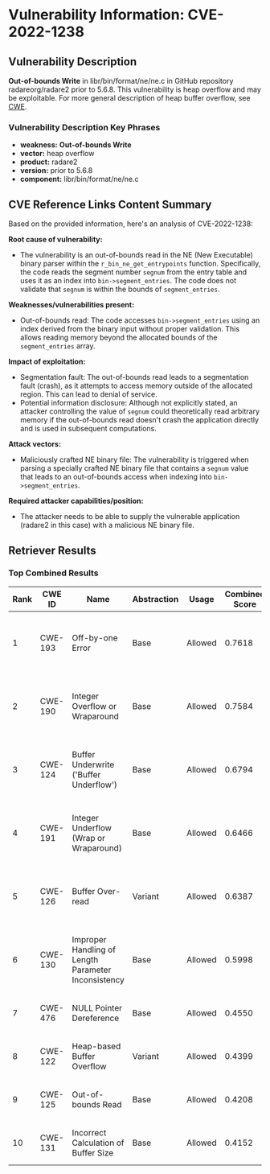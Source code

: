 # Vulnerability Information: CVE-2022-1238

## Vulnerability Description
**Out-of-bounds Write** in libr/bin/format/ne/ne.c in GitHub repository radareorg/radare2 prior to 5.6.8. This vulnerability is heap overflow and may be exploitable. For more general description of heap buffer overflow, see [CWE](https//cwe.mitre.org/data/definitions/122.html).

### Vulnerability Description Key Phrases
- **weakness:** **Out-of-bounds Write**
- **vector:** heap overflow
- **product:** radare2
- **version:** prior to 5.6.8
- **component:** libr/bin/format/ne/ne.c

## CVE Reference Links Content Summary
Based on the provided information, here's an analysis of CVE-2022-1238:

**Root cause of vulnerability:**
- The vulnerability is an out-of-bounds read in the NE (New Executable) binary parser within the `r_bin_ne_get_entrypoints` function. Specifically, the code reads the segment number `segnum` from the entry table and uses it as an index into `bin->segment_entries`. The code does not validate that `segnum` is within the bounds of `segment_entries`.

**Weaknesses/vulnerabilities present:**
- Out-of-bounds read: The code accesses `bin->segment_entries` using an index derived from the binary input without proper validation. This allows reading memory beyond the allocated bounds of the `segment_entries` array.

**Impact of exploitation:**
- Segmentation fault: The out-of-bounds read leads to a segmentation fault (crash), as it attempts to access memory outside of the allocated region. This can lead to denial of service.
- Potential information disclosure: Although not explicitly stated, an attacker controlling the value of `segnum` could theoretically read arbitrary memory if the out-of-bounds read doesn't crash the application directly and is used in subsequent computations.

**Attack vectors:**
- Maliciously crafted NE binary file: The vulnerability is triggered when parsing a specially crafted NE binary file that contains a `segnum` value that leads to an out-of-bounds access when indexing into `bin->segment_entries`.

**Required attacker capabilities/position:**
- The attacker needs to be able to supply the vulnerable application (radare2 in this case) with a malicious NE binary file.

## Retriever Results

### Top Combined Results

| Rank | CWE ID | Name | Abstraction | Usage | Combined Score | Retrievers | Individual Scores |
|------|--------|------|-------------|-------|---------------|------------|-------------------|
| 1 | CWE-193 | Off-by-one Error | Base | Allowed | 0.7618 | dense, sparse, graph | dense: 0.583, sparse: 0.248, graph: 0.918 |
| 2 | CWE-190 | Integer Overflow or Wraparound | Base | Allowed | 0.7584 | dense, sparse, graph | dense: 0.582, sparse: 0.253, graph: 0.902 |
| 3 | CWE-124 | Buffer Underwrite ('Buffer Underflow') | Base | Allowed | 0.6794 | dense, sparse, graph | dense: 0.594, sparse: 0.203, graph: 0.744 |
| 4 | CWE-191 | Integer Underflow (Wrap or Wraparound) | Base | Allowed | 0.6466 | dense, sparse, graph | dense: 0.590, sparse: 0.248, graph: 0.586 |
| 5 | CWE-126 | Buffer Over-read | Variant | Allowed | 0.6387 | dense, sparse, graph | dense: 0.615, sparse: 0.223, graph: 0.718 |
| 6 | CWE-130 | Improper Handling of Length Parameter Inconsistency | Base | Allowed | 0.5998 | dense, sparse, graph | dense: 0.566, sparse: 0.206, graph: 0.556 |
| 7 | CWE-476 | NULL Pointer Dereference | Base | Allowed | 0.4550 | dense, sparse | dense: 0.568, sparse: 0.299 |
| 8 | CWE-122 | Heap-based Buffer Overflow | Variant | Allowed | 0.4399 | dense, sparse | dense: 0.602, sparse: 0.306 |
| 9 | CWE-125 | Out-of-bounds Read | Base | Allowed | 0.4208 | dense, sparse | dense: 0.565, sparse: 0.241 |
| 10 | CWE-131 | Incorrect Calculation of Buffer Size | Base | Allowed | 0.4152 | dense, sparse | dense: 0.572, sparse: 0.225 |

